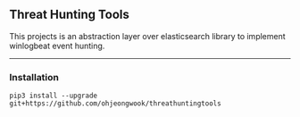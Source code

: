 ## Threat Hunting Tools

This projects is an abstraction layer over elasticsearch library to implement winlogbeat event hunting.

---
### Installation

```
pip3 install --upgrade git+https://github.com/ohjeongwook/threathuntingtools
```